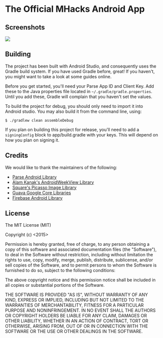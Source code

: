 The Official MHacks Android App
===========================
Screenshots
-----
![](https://raw.githubusercontent.com/mhacks/MHacks-Android/master/mhacks_android_github_sc.png)

Building
-----

The project has been built with Android Studio, and consequently uses the Gradle build system.
If you have used Gradle before, great! If you haven't, you might want to take a look at some guides online.

Before you get started, you'll need your Parse App ID and Client Key. Add these to the Java properties file located in `~/.gradle/gradle.properties`. Until you add these, Gradle will complain that you haven't set the values.

To build the project for debug, you should only need to import it into Android studio. You may also build it from the command line, using:

`$ ./gradlew clean assembleDebug`

If you plan on building this project for release, you'll need to add a `signingConfig` block to app/build.gradle with your keys. This will depend on how you plan on signing it.


Credits
-----
We would like to thank the maintainers of the following:
- [Parse Android Library](https://parse.com/docs/android_guide "Parse Android Developer Guide")
- [Alam Kanak's AndroidWeekView Library](https://github.com/alamkanak/Android-Week-View "AndroidWeekView")
- [Square's Picasso Image Library](http://square.github.io/picasso/ "Picasso")
- [Guava Google Core Libraries](https://code.google.com/p/guava-libraries/ "guava-libraries")
- [Firebase Android Library](https://www.firebase.com/docs/android/quickstart.html "Firebase Android Quick Start")


License
-----
The MIT License (MIT)

Copyright (c) <2015> <MHacks>

Permission is hereby granted, free of charge, to any person obtaining a copy
of this software and associated documentation files (the "Software"), to deal
in the Software without restriction, including without limitation the rights
to use, copy, modify, merge, publish, distribute, sublicense, and/or sell
copies of the Software, and to permit persons to whom the Software is
furnished to do so, subject to the following conditions:

The above copyright notice and this permission notice shall be included in
all copies or substantial portions of the Software.

THE SOFTWARE IS PROVIDED "AS IS", WITHOUT WARRANTY OF ANY KIND, EXPRESS OR
IMPLIED, INCLUDING BUT NOT LIMITED TO THE WARRANTIES OF MERCHANTABILITY,
FITNESS FOR A PARTICULAR PURPOSE AND NONINFRINGEMENT. IN NO EVENT SHALL THE
AUTHORS OR COPYRIGHT HOLDERS BE LIABLE FOR ANY CLAIM, DAMAGES OR OTHER
LIABILITY, WHETHER IN AN ACTION OF CONTRACT, TORT OR OTHERWISE, ARISING FROM,
OUT OF OR IN CONNECTION WITH THE SOFTWARE OR THE USE OR OTHER DEALINGS IN
THE SOFTWARE.
